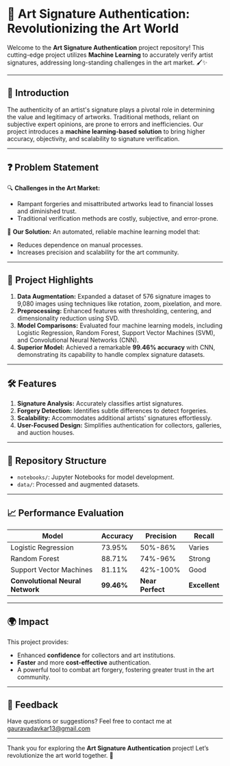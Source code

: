 # 🎨 Art Signature Authentication: Revolutionizing the Art World

Welcome to the **Art Signature Authentication** project repository! This cutting-edge project utilizes **Machine Learning** to accurately verify artist signatures, addressing long-standing challenges in the art market. 🖌️✨

---

## 🌟 **Introduction**

The authenticity of an artist's signature plays a pivotal role in determining the value and legitimacy of artworks. Traditional methods, reliant on subjective expert opinions, are prone to errors and inefficiencies. Our project introduces a **machine learning-based solution** to bring higher accuracy, objectivity, and scalability to signature verification.

---

## ❓ **Problem Statement**

🔍 **Challenges in the Art Market:**
- Rampant forgeries and misattributed artworks lead to financial losses and diminished trust.
- Traditional verification methods are costly, subjective, and error-prone.

🌟 **Our Solution:**
An automated, reliable machine learning model that:
- Reduces dependence on manual processes.
- Increases precision and scalability for the art community.

---

## 🚀 **Project Highlights**

1. **Data Augmentation:** Expanded a dataset of 576 signature images to 9,080 images using techniques like rotation, zoom, pixelation, and more.
2. **Preprocessing:** Enhanced features with thresholding, centering, and dimensionality reduction using SVD.
3. **Model Comparisons:** Evaluated four machine learning models, including Logistic Regression, Random Forest, Support Vector Machines (SVM), and Convolutional Neural Networks (CNN).
4. **Superior Model:** Achieved a remarkable **99.46% accuracy** with CNN, demonstrating its capability to handle complex signature datasets.

---

## 🛠️ **Features**

1. **Signature Analysis:** Accurately classifies artist signatures.
2. **Forgery Detection:** Identifies subtle differences to detect forgeries.
3. **Scalability:** Accommodates additional artists' signatures effortlessly.
4. **User-Focused Design:** Simplifies authentication for collectors, galleries, and auction houses.

---

## 📂 **Repository Structure**

- `notebooks/`: Jupyter Notebooks for model development.
- `data/`: Processed and augmented datasets.

---

## 📈 **Performance Evaluation**

| Model                | Accuracy  | Precision  | Recall  |
|----------------------|-----------|------------|---------|
| Logistic Regression  | 73.95%   | 50%-86%    | Varies  |
| Random Forest        | 88.71%   | 74%-96%    | Strong  |
| Support Vector Machines | 81.11% | 42%-100%   | Good    |
| **Convolutional Neural Network** | **99.46%** | **Near Perfect** | **Excellent** |

---

## 🌍 **Impact**

This project provides:
- Enhanced **confidence** for collectors and art institutions.
- **Faster** and more **cost-effective** authentication.
- A powerful tool to combat art forgery, fostering greater trust in the art community.

---

## 💬 **Feedback**

Have questions or suggestions? Feel free to contact me at gauravadavkar13@gmail.com

---

Thank you for exploring the **Art Signature Authentication** project! Let’s revolutionize the art world together. 🎉


